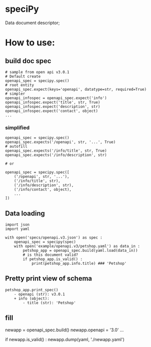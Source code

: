 # speciPy
Data document descriptor;

# How to use:

## build doc spec
``` 
# sample from open api v3.0.1 
# Default create
openapi_spec = specipy.spec()
# root entity
openapi_spec.expect(keys='openapi', datatype=str, required=True)
# simpler
openapi_infospec = openapi_spec.expect('info')
openapi_infospec.expect('title', str, True)
openapi_infospec.expect('description', str)
openapi_infospec.expect('contact', object)
...
```
### simplified
```
openapi_spec = specipy.spec()
openapi_spec.expects('/openapi', str, '...', True)
# autofill
openapi_spec.expects('/info/title', str, True)
openapi_spec.expects('/info/description', str)

# or

openapi_spec = specipy.spec([
    ('/openapi', str, '...'),
    ('/info/title', str),
    ('/info/description', str),
    ('/info/contact', object),
    ...
])
```

## Data loading
```
import json
import yaml

with open('specs/openapi.v3.json') as spec :
    openapi_spec = specipy(spec)
    with open('example/openapi.v3/petshop.yaml') as data_in :
        petshop_app = openapi_spec.build(yaml.load(data_in))
        # is this document valid?
        if petshop_app.is_valid() :
            print(petshop_app.info.title) ### 'Petshop'
```
## Pretty print view of schema
```
petshop_app.print_spec() 
    - openapi (str): v3.0.1
    + info (object):
        - title (str): 'Petshop'

```

## fill
newapp = openapi_spec.build()
newapp.openapi = '3.0'
...

if newapp.is_valid() :
    newapp.dump(yaml, './newapp.yaml')

